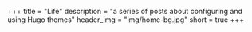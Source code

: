 +++
title = "Life"
description = "a series of posts about configuring and using Hugo themes"
header_img = "img/home-bg.jpg"
short = true
+++
